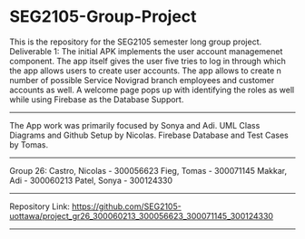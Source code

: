 # SEG2105-Group-Project
This is the repository for the SEG2105 semester long group project.
Deliverable 1: 
The initial APK implements the user account managemenet component.
The app itself gives the user five tries to log in through which the app allows users to create user accounts. 
The app allows to create n number of possible Service Novigrad branch employees and customer accounts as well. 
A welcome page pops up with identifying the roles as well while using Firebase as the Database Support. 

***

The App work was primarily focused by Sonya and Adi. 
UML Class Diagrams and Github Setup by Nicolas. 
Firebase Database and Test Cases by Tomas. 

***

Group 26:
Castro, Nicolas - 300056623
Fieg, Tomas - 300071145
Makkar, Adi - 300060213
Patel, Sonya - 300124330

***
   
Repository Link: https://github.com/SEG2105-uottawa/project_gr26_300060213_300056623_300071145_300124330

***


   